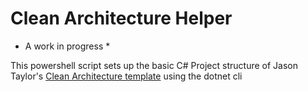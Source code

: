 # Clean Architecture Helper

* A work in progress *

This powershell script sets up the basic C# Project structure of Jason Taylor's [Clean Architecture template](https://github.com/jasontaylordev/CleanArchitecture) using the dotnet cli
